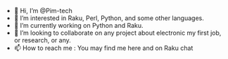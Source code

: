 - 👋 Hi, I’m @Pim-tech
- 👀 I’m interested in Raku, Perl, Python, and some other languages.
- 🌱 I’m currently working on Python and Raku.
- 💞️ I’m looking to collaborate on any project about electronic my first job, or research, or any.
- 📫 How to reach me : You may find me here and on Raku chat

<!---
Pim-tech/Pim-tech is a ✨ special ✨ repository because its `README.md` (this file) appears on your GitHub profile.
You can click the Preview link to take a look at your changes.
--->

